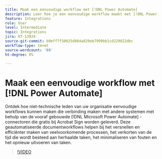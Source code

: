 ```yaml
---
title: Maak een eenvoudige workflow met [!DNL Power Automate]
description: Leer hoe je een eenvoudige workflow maakt met [!DNL Power Automate] connectoren
feature: Integrations
role: User
level: Intermediate
topic: Integrations
jira: KT-13924
source-git-commit: b9eff7f50025d984a829eb7999bb1cd229822dbc
workflow-type: tm+mt
source-wordcount: '69'
ht-degree: 0%

---
```


# Maak een eenvoudige workflow met [!DNL Power Automate]

Ontdek hoe niet-technische leden van uw organisatie eenvoudige workflows kunnen maken die verbinding maken met andere systemen met behulp van de vooraf gebouwde [!DNL Microsoft Power Automate] -connectoren die gratis bij Acrobat Sign worden geleverd. Deze geautomatiseerde documentworkflows helpen bij het versnellen en efficiënter maken van veelvoorkomende processen, het verkorten van de tijd die wordt besteed aan herhaalde taken, het minimaliseren van fouten en het opnieuw uitvoeren van taken.


>[!VIDEO](https://video.tv.adobe.com/v/3424251?quality=12&learn=on&hidetitle=true)
